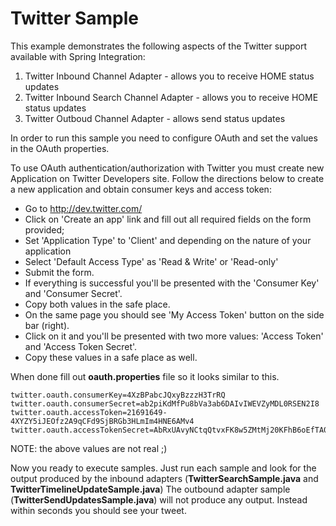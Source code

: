 Twitter Sample
==============

This example demonstrates the following aspects of the Twitter support available with Spring Integration:

1. Twitter Inbound Channel Adapter - allows you to receive HOME status updates
2. Twitter Inbound Search Channel Adapter - allows you to receive HOME status updates
3. Twitter Outboud Channel Adapter - allows send status updates

In order to run this sample you need to configure OAuth and set the values in the OAuth properties.

To use OAuth authentication/authorization with Twitter you must create new Application on Twitter Developers site. 
Follow the directions below to create a new application and obtain consumer keys and access token:

* Go to http://dev.twitter.com/
* Click on 'Create an app' link and fill out all required fields on the form provided; 
* Set 'Application Type' to 'Client' and depending on the nature of your application 
* Select 'Default Access Type' as 'Read & Write' or 'Read-only'
* Submit the form. 
* If everything is successful you'll be presented with the 'Consumer Key' and 'Consumer Secret'. 
* Copy both values in the safe place.
* On the same page you should see 'My Access Token' button on the side bar (right). 
* Click on it and you'll be presented with two more values: 'Access Token' and 'Access Token Secret'. 
* Copy these values in a safe place as well.

When done fill out **oauth.properties** file so it looks similar to this.

	twitter.oauth.consumerKey=4XzBPabcJQxyBzzzH3TrRQ
	twitter.oauth.consumerSecret=ab2piKdMfPu8bVa3ab6DAIvIWEVZyMDL0RSEN2I8
	twitter.oauth.accessToken=21691649-4XYZY5iJEOfz2A9qCFd9SjBRGb3HLmIm4HNE6AMv4
	twitter.oauth.accessTokenSecret=AbRxUAvyNCtqQtvxFK8w5ZMtMj20KFhB6oEfTA0

NOTE: the above values are not real ;)

Now you ready to execute samples. Just run each sample and look for the output produced by the inbound adapters (**TwitterSearchSample.java** and **TwitterTimelineUpdateSample.java**)
The outbound adapter sample (**TwitterSendUpdatesSample.java**) will not produce any output. Instead within seconds you should see your tweet.
